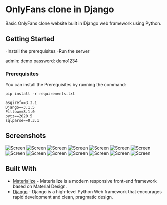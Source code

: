 # OnlyFans clone in Django

Basic OnlyFans clone website built in Django web framework using Python. 

## Getting Started

-Install the prerequisites
-Run the server

admin:
demo
password:
demo1234

### Prerequisites

You can install the Prerequisites by running the command: 

```
pip install -r requirements.txt
```

```
asgiref==3.3.1
Django==3.1.5
Pillow==8.1.0
pytz==2020.5
sqlparse==0.3.1
```

## Screenshots

![Screen](fans_clone/static/screenshots/1.png?raw=true)
![Screen](fans_clone/static/screenshots/2.png?raw=true)
![Screen](fans_clone/static/screenshots/3.png?raw=true)
![Screen](fans_clone/static/screenshots/4.png?raw=true)
![Screen](fans_clone/static/screenshots/5.png?raw=true)
![Screen](fans_clone/static/screenshots/6.png?raw=true)
![Screen](fans_clone/static/screenshots/7.png?raw=true)
![Screen](fans_clone/static/screenshots/8.png?raw=true)
![Screen](fans_clone/static/screenshots/9.png?raw=true)
![Screen](fans_clone/static/screenshots/10.png?raw=true)
![Screen](fans_clone/static/screenshots/11.png?raw=true)
![Screen](fans_clone/static/screenshots/12.png?raw=true)
![Screen](fans_clone/static/screenshots/13.png?raw=true)
![Screen](fans_clone/static/screenshots/14.png?raw=true)


## Built With

* [Materialize](https://materializecss.com/) - Materialize is a modern responsive front-end framework based on Material Design.
* [Django](https://www.djangoproject.com/) - Django is a high-level Python Web framework that encourages rapid development and clean, pragmatic design.

